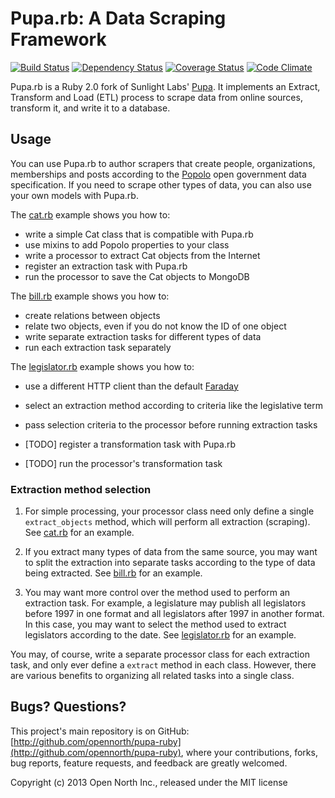 # Pupa.rb: A Data Scraping Framework

[![Build Status](https://secure.travis-ci.org/opennorth/pupa-ruby.png)](http://travis-ci.org/opennorth/pupa-ruby)
[![Dependency Status](https://gemnasium.com/opennorth/pupa-ruby.png)](https://gemnasium.com/opennorth/pupa-ruby)
[![Coverage Status](https://coveralls.io/repos/opennorth/pupa-ruby/badge.png?branch=master)](https://coveralls.io/r/opennorth/pupa-ruby)
[![Code Climate](https://codeclimate.com/github/opennorth/pupa-ruby.png)](https://codeclimate.com/github/opennorth/pupa-ruby)

Pupa.rb is a Ruby 2.0 fork of Sunlight Labs' [Pupa](https://github.com/opencivicdata/pupa). It implements an Extract, Transform and Load (ETL) process to scrape data from online sources, transform it, and write it to a database.

## Usage

You can use Pupa.rb to author scrapers that create people, organizations, memberships and posts according to the [Popolo](http://popoloproject.com/) open government data specification. If you need to scrape other types of data, you can also use your own models with Pupa.rb.

The [cat.rb](http://opennorth.github.io/pupa-ruby/docs/cat.html) example shows you how to:

* write a simple Cat class that is compatible with Pupa.rb
* use mixins to add Popolo properties to your class
* write a processor to extract Cat objects from the Internet
* register an extraction task with Pupa.rb
* run the processor to save the Cat objects to MongoDB

The [bill.rb](http://opennorth.github.io/pupa-ruby/docs/bill.html) example shows you how to:

* create relations between objects
* relate two objects, even if you do not know the ID of one object
* write separate extraction tasks for different types of data
* run each extraction task separately

The [legislator.rb](http://opennorth.github.io/pupa-ruby/docs/legislator.html) example shows you how to:

* use a different HTTP client than the default [Faraday](https://github.com/lostisland/faraday)
* select an extraction method according to criteria like the legislative term
* pass selection criteria to the processor before running extraction tasks

* [TODO] register a transformation task with Pupa.rb
* [TODO] run the processor's transformation task

### Extraction method selection

1.  For simple processing, your processor class need only define a single `extract_objects` method, which will perform all extraction (scraping). See [cat.rb](http://opennorth.github.io/pupa-ruby/docs/cat.html) for an example.

1.  If you extract many types of data from the same source, you may want to split the extraction into separate tasks according to the type of data being extracted. See [bill.rb](http://opennorth.github.io/pupa-ruby/docs/bill.html) for an example.

1.  You may want more control over the method used to perform an extraction task. For example, a legislature may publish all legislators before 1997 in one format and all legislators after 1997 in another format. In this case, you may want to select the method used to extract legislators according to the date. See [legislator.rb](http://opennorth.github.io/pupa-ruby/docs/legislator.html) for an example.

You may, of course, write a separate processor class for each extraction task, and only ever define a `extract` method in each class. However, there are various benefits to organizing all related tasks into a single class.

## Bugs? Questions?

This project's main repository is on GitHub: [http://github.com/opennorth/pupa-ruby](http://github.com/opennorth/pupa-ruby), where your contributions, forks, bug reports, feature requests, and feedback are greatly welcomed.

Copyright (c) 2013 Open North Inc., released under the MIT license
